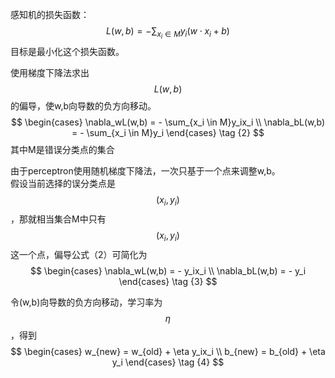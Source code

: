 感知机的损失函数：  
$$
L(w, b) = - \sum_{x_i \in M}y_i (w \cdot x_i + b)  \tag {1}
$$
目标是最小化这个损失函数。  

使用梯度下降法求出$$L(w,b)$$的偏导，使w,b向导数的负方向移动。  
$$
\begin{cases}
\nabla_wL(w,b) = - \sum_{x_i \in M}y_ix_i \\
\nabla_bL(w,b) = - \sum_{x_i \in M}y_i
\end{cases} \tag {2}
$$
其中M是错误分类点的集合

由于perceptron使用随机梯度下降法，一次只基于一个点来调整w,b。  
假设当前选择的误分类点是$$(x_i, y_i)$$，那就相当集合M中只有$$(x_i, y_i)$$这一个点，偏导公式（2）可简化为  
$$
\begin{cases}
\nabla_wL(w,b) = - y_ix_i \\
\nabla_bL(w,b) = - y_i
\end{cases} \tag {3}
$$

令(w,b)向导数的负方向移动，学习率为$$\eta$$，得到  
$$
\begin{cases}
w_{new} = w_{old} + \eta y_ix_i \\
b_{new} = b_{old} + \eta y_i
\end{cases} \tag {4}
$$
